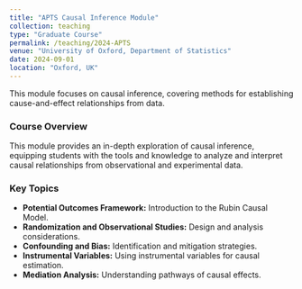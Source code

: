 ```yaml
---
title: "APTS Causal Inference Module"
collection: teaching
type: "Graduate Course"
permalink: /teaching/2024-APTS
venue: "University of Oxford, Department of Statistics"
date: 2024-09-01
location: "Oxford, UK"
---
```


This module focuses on causal inference, covering methods for establishing cause-and-effect relationships from data.

### Course Overview
This module provides an in-depth exploration of causal inference, equipping students with the tools and knowledge to analyze and interpret causal relationships from observational and experimental data.

### Key Topics
* **Potential Outcomes Framework:** Introduction to the Rubin Causal Model.
* **Randomization and Observational Studies:** Design and analysis considerations.
* **Confounding and Bias:** Identification and mitigation strategies.
* **Instrumental Variables:** Using instrumental variables for causal estimation.
* **Mediation Analysis:** Understanding pathways of causal effects.
